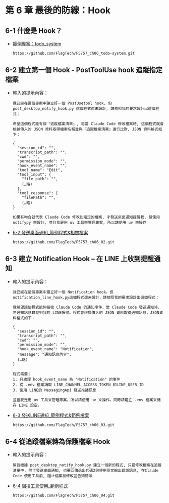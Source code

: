 # 第 6 章 最後的防線：Hook

## 6-1 什麼是 Hook？

- [範例專案：todo_system](https://github.com/FlagTech/F5757_ch06_todo-system)

    ```
    https://github.com/FlagTech/F5757_ch06_todo-system.git
    ```

## 6-2 建立第一個 Hook - PostToolUse hook 追蹤指定檔案

- 輸入的提示內容：
    ```
    我已經在這個專案中建立好一個 PostUsetool hook, 但 post_desktop_notify_hook.py 這個程式還未設計, 請依照我的要求設計出這個程式：

    希望這個程式能有個『追蹤檔案清單』, 每當 Claude Code 修改檔案時, 這個程式就會根據傳入的 JSON 資料取得檔案名稱並與『追蹤檔案清單』進行比對, JSON 資料格式如下：

    {
      "session_id": "",
      "transcript_path": "",
      "cwd": "",
      "permission_mode": "",
      "hook_event_name": "",
      "tool_name": "Edit",
      "tool_input": {
        "file_path": "",
        (…略)
      },
      "tool_response": {
        "filePath": "",
        (…略)
    }

    如果有吻合就代表 Claude Code 修改到指定的檔案, 才發送桌面通知提醒我, 請使用notifypy 來設計, 並且我是用 uv 工具來管理專案, 所以請使用 uv 來操作
    ```

- [6-2 發送桌面通知_範例程式&相關檔案](https://github.com/FlagTech/F5757_ch06_02)

    ```
    https://github.com/FlagTech/F5757_ch06_02.git
    ```

## 6-3 建立 Notification Hook – 在 LINE 上收到提醒通知

- 輸入的提示內容：
    ```
    我已經在這個專案中建立好一個 Notification hook，但notification_line_hook.py這個程式還未設計，請依照我的要求設計出這個程式：

    我希望這個程式能夠接收 Claude Code 的通知事件，當 Claude Code 發送通知時，將通知訊息轉發到我的 LINE帳號。程式會根據傳入的 JSON 資料取得通知訊息，JSON資料格式如下：

    {
      "session_id": "",
      "transcript_path": "",
      "cwd": "",
      "permission_mode": "",
      "hook_event_name": "Notification",
      "message": "通知訊息內容",
      (…略)
    }

    程式需要：
    1. 只處理 hook_event_name 為 "Notification" 的事件
    2. 從 .env 檔案讀取 LINE_CHANNEL_ACCESS_TOKEN 和LINE_USER_ID
    3. 使用 LINE的 MessagingApi 發送推播訊息

    並且我是用 uv 工具來管理專案，所以請使用 uv 來操作。同時請建立 .env 檔案來儲存 LINE 設定。
    ```

- [6-3 發送LINE通知_範例程式&範例檔案](https://github.com/FlagTech/F5757_ch06_03)

    ```
    https://github.com/FlagTech/F5757_ch06_03.git
    ```

## 6-4 從追蹤檔案轉為保護檔案 Hook

- 輸入的提示內容：
    ```
    幫我根據 post_desktop_notify_hook.py 建立一個新的程式, 只要修改檔案在追蹤清單中, 除了發送桌面通知, 也要回傳退出代碼2與使用英文輸出錯誤訊息, 在Claude Code 使用工具前, 阻止檔案被修改並告知錯誤
    ```

- [6-4 阻擋工具使用_範例程式](https://github.com/FlagTech/F5757_ch06_04)

    ```
    https://github.com/FlagTech/F5757_ch06_04.git
    ```
